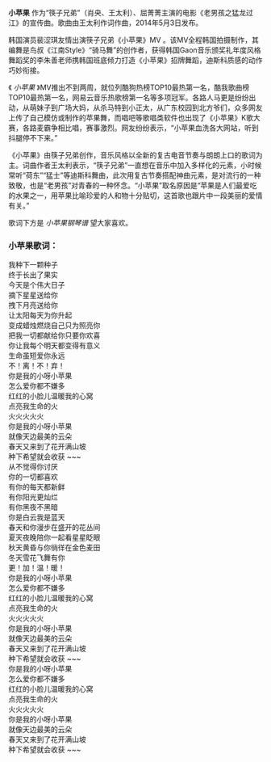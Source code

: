 

**小苹果** 作为“筷子兄弟”（肖央、王太利）、屈菁菁主演的电影《老男孩之猛龙过江》的宣传曲。歌曲由王太利作词作曲，2014年5月3日发布。

  
韩国演员裴涩琪友情出演筷子兄弟《小苹果》MV
。该MV全程韩国拍摄制作，其编舞是鸟叔《江南Style》“骑马舞”的创作者，获得韩国Gaon音乐颁奖礼年度风格舞蹈奖的李朱善老师携韩国班底倾力打造《小苹果》招牌舞蹈，迪斯科质感的动作巧妙衔接。

  
《 _小苹果_
》MV推出不到两周，就位列酷狗热榜TOP10最热第一名，酷我歌曲榜TOP10最热第一名，网易云音乐热歌榜第一名等多项冠军。各路人马更是纷纷出动，从萌妹子到广场大妈，从杀马特到小正太，从广东校园到北方爷们，众多网友上传了自己模仿或制作的苹果舞，而唱吧等歌唱类软件也出现了《小苹果》K歌大赛，各路麦霸争相比唱，赛事激烈。网友纷纷表示，“小苹果血洗各大网站，听到抖腿停不下来。”

  
《小苹果》由筷子兄弟创作，音乐风格以全新的复古电音节奏与朗朗上口的歌词为主。词曲作者王太利表示，“筷子兄弟”一直想在音乐中加入多样化的元素，小时候常听“荷东”“猛士”等迪斯科舞曲，此次用复古节奏搭配神曲元素，是对流行的一种致敬，也是“老男孩”对青春的一种怀念。“小苹果”取名原因是“苹果是人们最爱吃的水果之一，用苹果比喻珍爱的人和物十分贴切，这首歌也跟片中一段美丽的爱情有关。”

  
歌词下方是 _小苹果钢琴谱_ 望大家喜欢。

### 小苹果歌词：

我种下一颗种子  
终于长出了果实  
今天是个伟大日子  
摘下星星送给你  
拽下月亮送给你  
让太阳每天为你升起  
变成蜡烛燃烧自己只为照亮你  
把我一切都献给你只要你欢喜  
你让我每个明天都变得有意义  
生命虽短爱你永远  
不！离！不！弃！  
你是我的小呀小苹果  
怎么爱你都不嫌多  
红红的小脸儿温暖我的心窝  
点亮我生命的火  
火火火火火  
你是我的小呀小苹果  
就像天边最美的云朵  
春天又来到了花开满山坡  
种下希望就会收获 ~~~  
从不觉得你讨厌  
你的一切都喜欢  
有你的每天都新鲜  
有你阳光更灿烂  
有你黑夜不黑暗  
你是白云我是蓝天  
春天和你漫步在盛开的花丛间  
夏天夜晚陪你一起看星星眨眼  
秋天黄昏与你徜徉在金色麦田  
冬天雪花飞舞有你  
更！加！温！暖！  
你是我的小呀小苹果  
怎么爱你都不嫌多  
红红的小脸儿温暖我的心窝  
点亮我生命的火  
火火火火火  
你是我的小呀小苹果  
就像天边最美的云朵  
春天又来到了花开满山坡  
种下希望就会收获 ~~~  
你是我的小呀小苹果  
怎么爱你都不嫌多  
红红的小脸儿温暖我的心窝  
点亮我生命的火  
火火火火火  
你是我的小呀小苹果  
就像天边最美的云朵  
春天又来到了花开满山坡  
种下希望就会收获 ~~~

